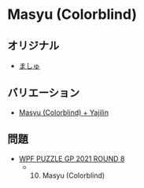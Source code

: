 # Masyu (Colorblind)

## オリジナル
- [ましゅ](masyu.md)

## バリエーション
- [Masyu (Colorblind) + Yajilin](masyu-colorblind-yajilin.md)

## 問題
- [WPF PUZZLE GP 2021 ROUND 8](../questions/wpfpgp2021-8.md)
	- 10. Masyu (Colorblind)
